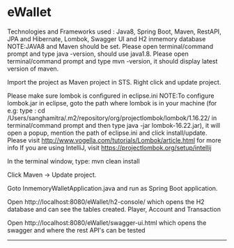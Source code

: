 # eWallet

Technologies and Frameworks used : Java8, Spring Boot, Maven, RestAPI, JPA and Hibernate, Lombok, Swagger UI and H2 inmemory database
NOTE:JAVA8 and Maven should be set.
Please open terminal/command prompt and type java -version, should use java1.8.
Please open terminal/command prompt and type mvn -version, it should display latest version of maven.

Import the project as Maven project in STS. Right click and update project.

Please make sure lombok is configured in eclipse.ini
NOTE:To configure lombok.jar in eclipse, goto the path where lombok is in your machine 
(for e.g: type : cd /Users/sanghamitra/.m2/repository/org/projectlombok/lombok/1.16.22/ 
in terminal/command prompt and then type java -jar lombok-16.22.jar), it will open a popup, mention the path of eclipse.ini and click install/update.
Please visit http://www.vogella.com/tutorials/Lombok/article.html for more info
If you are using IntelliJ, visit https://projectlombok.org/setup/intellij 

In the terminal window, type: mvn clean install

Click Maven -> Update project.

Goto InmemoryWalletApplication.java and run as Spring Boot application.

Open http://localhost:8080/eWallet/h2-console/ which opens the H2 database and can see the tables created.
Player, Account and Transaction

Open http://localhost:8080/eWallet/swagger-ui.html which opens the swagger and where the rest API's can be tested

---------------------------------------------------------------------

